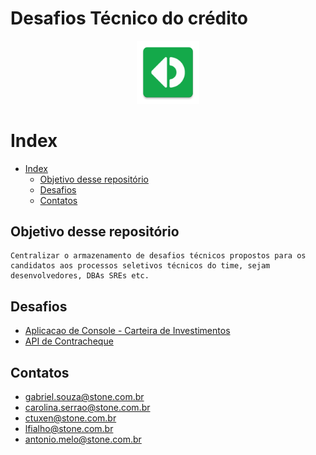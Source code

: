 <p align="center">
    <h1><strong>Desafios Técnico do crédito</strong></h1>
</p>
<p align="center">
    <img width=20% src="StoneLogo.png">
</p>

# Index

- [Index](#index)
  - [Objetivo desse repositório](#objetivo-desse-repositório)
  - [Desafios](#desafios)
  - [Contatos](#contatos)

## Objetivo desse repositório

    Centralizar o armazenamento de desafios técnicos propostos para os candidatos aos processos seletivos técnicos do time, sejam desenvolvedores, DBAs SREs etc.


## Desafios
- [Aplicacao de Console - Carteira de Investimentos](https://github.com/stone-payments/credit-tech-challenges/blob/Add/Challenge-API-de-contracheques/API-de-Contracheque/DESCRIPTION.md)
- [API de Contracheque](https://github.com/stone-payments/credit-tech-challenges/API-de-Contracheque/README.md)
  
## Contatos
- gabriel.souza@stone.com.br
- carolina.serrao@stone.com.br
- ctuxen@stone.com.br
- lfialho@stone.com.br
- antonio.melo@stone.com.br
